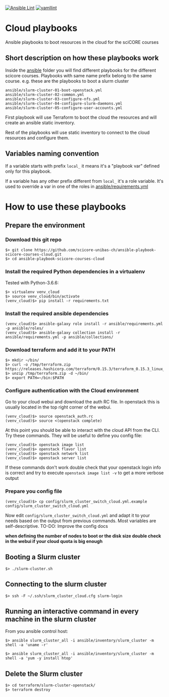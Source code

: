 [![Ansible Lint](https://github.com/scicore-unibas-ch/ansible-playbook-scicore-courses-cloud/workflows/Ansible%20Lint/badge.svg)](https://github.com/scicore-unibas-ch/ansible-playbook-scicore-courses-cloud/actions?query=workflow%3A%22Ansible+Lint%22)
[![yamllint](https://github.com/scicore-unibas-ch/ansible-playbook-scicore-courses-cloud/workflows/yamllint/badge.svg)](https://github.com/scicore-unibas-ch/ansible-playbook-scicore-courses-cloud/actions?query=workflow%3Ayamllint)

# Cloud playbooks

Ansible playbooks to boot resources in the cloud for the sciCORE courses

## Short description on how these playbooks work

Inside the [ansible](ansible) folder you will find different playbooks for the different scicore courses.
Playbooks with same name prefix belong to the same course. e.g. these are the playbooks to boot a slurm cluster

```
ansible/slurm-cluster-01-boot-openstack.yml
ansible/slurm-cluster-02-common.yml
ansible/slurm-cluster-03-configure-nfs.yml
ansible/slurm-cluster-04-configure-slurm-daemons.yml
ansible/slurm-cluster-05-configure-user-accounts.yml
```

First playbook will use Terraform to boot the cloud the resources and will create an ansible static inventory. 

Rest of the playbooks will use static inventory to connect to the cloud resources and configure them.

## Variables naming convention

If a variable starts with prefix `local_` it means it's a "playbook var" defined only for this playbook.

If a variable has any other prefix different from `local_` it's a role variable. It's used to override a var in one of the roles in [ansible/requirements.yml](ansible/requirements.yml)

# How to use these playbooks

## Prepare the environment

### Download this git repo

```
$> git clone https://github.com/scicore-unibas-ch/ansible-playbook-scicore-courses-cloud.git
$> cd ansible-playbook-scicore-courses-cloud
```

### Install the required Python dependencies in a virtualenv

Tested with Python-3.6.6:

```
$> virtualenv venv_cloud
$> source venv_cloud/bin/activate
(venv_cloud)$> pip install -r requirements.txt
```

### Install the required ansible dependencies
```
(venv_cloud)$> ansible-galaxy role install -r ansible/requirements.yml -p ansible/roles/
(venv_cloud)$> ansible-galaxy collection install -r ansible/requirements.yml -p ansible/collections/
```

### Download terraform and add it to your PATH

```
$> mkdir ~/bin/
$> curl -o /tmp/terraform.zip https://releases.hashicorp.com/terraform/0.15.3/terraform_0.15.3_linux_amd64.zip
$> unzip /tmp/terraform.zip -d ~/bin/
$> export PATH=~/bin:$PATH
```

### Configure authentication with the Cloud environment

Go to your cloud webui and download the auth RC file. In openstack this is usually located in the top right corner of the webui.

```
(venv_cloud)$> source openstack_auth.rc
(venv_cloud)$> source <(openstack complete)
```

At this point you should be able to interact with the cloud API from the CLI. Try these commands. They will be useful to define
you config file:

```
(venv_cloud)$> openstack image list
(venv_cloud)$> openstack flavor list
(venv_cloud)$> openstack network list
(venv_cloud)$> openstack server list
```

If these commands don't work double check that your openstack login info is correct and try to execute `openstack image list -v` to get a more verbose output

### Prepare you config file
```
(venv_cloud)$> cp config/slurm_cluster_switch_cloud.yml.example config/slurm_cluster_switch_cloud.yml
```

Now edit `config/slurm_cluster_switch_cloud.yml` and adapt it to your needs based on the output from previous commands. Most variables are self-descriptive.
TO-DO: Improve the config docs

**when defining the number of nodes to boot or the disk size double check in the webui if your cloud quota is big enough**

## Booting a Slurm cluster

```
$> ./slurm-cluster.sh
```


## Connecting to the slurm cluster

```
$> ssh -F ~/.ssh/slurm_cluster_cloud.cfg slurm-login
```

## Running an interactive command in every machine in the slurm cluster

From you ansible control host:

```
$> ansible slurm_cluster_all -i ansible/inventory/slurm_cluster -m shell -a 'uname -r'

$> ansible slurm_cluster_all -i ansible/inventory/slurm_cluster -m shell -a 'yum -y install htop'
```

## Delete the Slurm cluster

```
$> cd terraform/slurm-cluster-openstack/
$> terraform destroy
```
